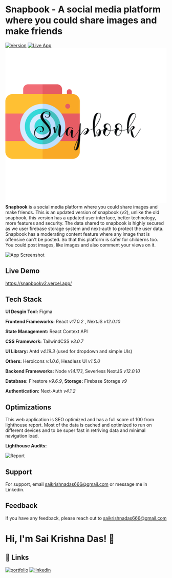 # Snapbook - A social media platform where you could share images and make friends

[![Version](https://img.shields.io/badge/version-2.0.0-green)](https://github.com/saikrishnadas/snapbookv2)
[![Live App](https://img.shields.io/badge/demo-online-green)](https://snapbookv2.vercel.app/)
![Logo](https://github.com/saikrishnadas/snapbookv2/blob/main/public/signinlogo.svg)
**Snapbook** is a social media platform where you could share images and make friends.
This is an updated version of snapbook (v2), unlike the old snapbook, this version has 
a updated user interface, better technology, more features and security. The data shared to
snapbook is highly secured as we user firebase storage system and next-auth to protect the user data.
Snapbook has a moderating content feature where any image that is offensive can't be posted. So that 
this platform is safer for childerns too. You could post images, like images and also comment your views on it.


![App Screenshot](https://thestobookimages.s3.ap-south-1.amazonaws.com/frame.png)

## Live Demo

https://snapbookv2.vercel.app/

## Tech Stack

**UI Desgin Tool:** Figma

**Frontend Frameworks:** React _v17.0.2_ , NextJS _v12.0.10_

**State Management:** React Context API

**CSS Framework:** TailwindCSS _v3.0.7_

**UI Library:** Antd _v4.19.3_ (used for dropdown and simple UIs)

**Others:** Heroicons _v.1.0.6_, Headless UI _v1.5.0_

**Backend Frameworks:** Node _v14.17.1_, Severless NextJS _v12.0.10_

**Database:** Firestore _v9.6.9_, **Storage:** Firebase Storage _v9_ 

**Authentication:** Next-Auth _v4.1.2_

## Optimizations

This web application is SEO optimized and has a full score of 100 from lighthouse report.
Most of the data is cached and optimized to run on different devices and to be super fast in retriving data and minimal navigation load.

**Lighthouse Audits:**

![Report](https://thestobookimages.s3.ap-south-1.amazonaws.com/Screenshot+2022-02-28+at+1.14.20+PM.png)

## Support

For support, email saikrishnadas666@gmail.com or message me in Linkedin.

## Feedback

If you have any feedback, please reach out to saikrishnadas666@gmail.com

# Hi, I'm Sai Krishna Das! 👋

## 🔗 Links

[![portfolio](https://img.shields.io/badge/my_portfolio-000?style=for-the-badge&logo=ko-fi&logoColor=white)](https://saikrishnadas.com/)
[![linkedin](https://img.shields.io/badge/linkedin-0A66C2?style=for-the-badge&logo=linkedin&logoColor=white)](https://www.linkedin.com/in/sai-krishna-das/)
